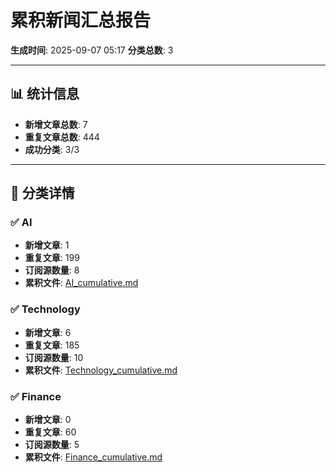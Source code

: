 # 累积新闻汇总报告

**生成时间**: 2025-09-07 05:17
**分类总数**: 3

---

## 📊 统计信息

- **新增文章总数**: 7
- **重复文章总数**: 444
- **成功分类**: 3/3

---

## 📂 分类详情

### ✅ AI
- **新增文章**: 1
- **重复文章**: 199
- **订阅源数量**: 8
- **累积文件**: [AI_cumulative.md](./AI_cumulative.md)

### ✅ Technology
- **新增文章**: 6
- **重复文章**: 185
- **订阅源数量**: 10
- **累积文件**: [Technology_cumulative.md](./Technology_cumulative.md)

### ✅ Finance
- **新增文章**: 0
- **重复文章**: 60
- **订阅源数量**: 5
- **累积文件**: [Finance_cumulative.md](./Finance_cumulative.md)
